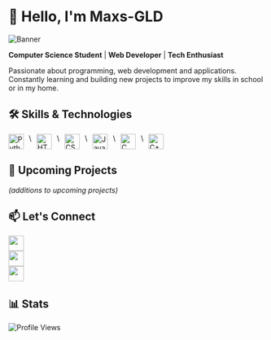 # 👋 Hello, I'm Maxs-GLD 

![Banner](https://img.freepik.com/photos-premium/fond-technologie-abstrait-code-programmation-developpeur-logiciels-script-informatique_34663-31.jpg)

**Computer Science Student** | **Web Developer** | **Tech Enthusiast**

Passionate about programming, web development and applications. Constantly learning and building new projects to improve my skills in school or in my home.

## 🛠 Skills & Technologies

<div style="display: flex; gap: 10px; flex-wrap: wrap;">
  <img src="https://www.python.org/static/img/python-logo.png" height="30" alt="Python">\
  <img src="https://upload.wikimedia.org/wikipedia/commons/6/61/HTML5_logo_and_wordmark.svg" height="30" alt="HTML5">\
  <img src="https://upload.wikimedia.org/wikipedia/commons/d/d5/CSS3_logo_and_wordmark.svg" height="30" alt="CSS3">\
  <img src="https://upload.wikimedia.org/wikipedia/commons/9/99/Unofficial_JavaScript_logo_2.svg" height="30" alt="JavaScript">\
  <img src="https://upload.wikimedia.org/wikipedia/commons/1/18/C_Programming_Language.svg" height="30" alt="C">\
  <img src="https://upload.wikimedia.org/wikipedia/commons/1/18/ISO_C%2B%2B_Logo.svg" height="30" alt="C++">
</div>

## 🚀 Upcoming Projects

*(additions to upcoming projects)*

## 📫 Let's Connect

[<img src="https://cdn-icons-png.flaticon.com/512/124/124021.png" width="30">](https://twitter.com/max49x2)\
[<img src="https://upload.wikimedia.org/wikipedia/commons/a/a5/Instagram_icon.png" width="30">](https://www.instagram.com/maxs_gld/)\
[<img src="https://cdn-icons-png.flaticon.com/512/25/25231.png" width="30">](https://github.com/maxs-gld)

## 📊 Stats

![Profile Views](https://profile-counter.glitch.me/maxs-gld/count.svg)
